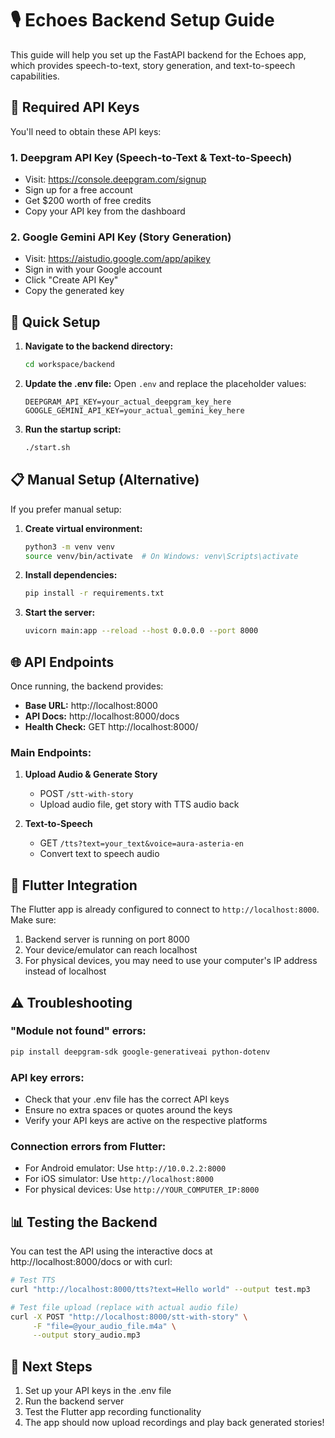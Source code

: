 # 🎙️ Echoes Backend Setup Guide

This guide will help you set up the FastAPI backend for the Echoes app, which provides speech-to-text, story generation, and text-to-speech capabilities.

## 🔑 Required API Keys

You'll need to obtain these API keys:

### 1. Deepgram API Key (Speech-to-Text & Text-to-Speech)
- Visit: https://console.deepgram.com/signup
- Sign up for a free account
- Get $200 worth of free credits
- Copy your API key from the dashboard

### 2. Google Gemini API Key (Story Generation)
- Visit: https://aistudio.google.com/app/apikey
- Sign in with your Google account
- Click "Create API Key"
- Copy the generated key

## 🚀 Quick Setup

1. **Navigate to the backend directory:**
   ```bash
   cd workspace/backend
   ```

2. **Update the .env file:**
   Open `.env` and replace the placeholder values:
   ```env
   DEEPGRAM_API_KEY=your_actual_deepgram_key_here
   GOOGLE_GEMINI_API_KEY=your_actual_gemini_key_here
   ```

3. **Run the startup script:**
   ```bash
   ./start.sh
   ```

## 📋 Manual Setup (Alternative)

If you prefer manual setup:

1. **Create virtual environment:**
   ```bash
   python3 -m venv venv
   source venv/bin/activate  # On Windows: venv\Scripts\activate
   ```

2. **Install dependencies:**
   ```bash
   pip install -r requirements.txt
   ```

3. **Start the server:**
   ```bash
   uvicorn main:app --reload --host 0.0.0.0 --port 8000
   ```

## 🌐 API Endpoints

Once running, the backend provides:

- **Base URL:** http://localhost:8000
- **API Docs:** http://localhost:8000/docs
- **Health Check:** GET http://localhost:8000/

### Main Endpoints:

1. **Upload Audio & Generate Story**
   - POST `/stt-with-story`
   - Upload audio file, get story with TTS audio back

2. **Text-to-Speech**
   - GET `/tts?text=your_text&voice=aura-asteria-en`
   - Convert text to speech audio

## 🔧 Flutter Integration

The Flutter app is already configured to connect to `http://localhost:8000`. Make sure:

1. Backend server is running on port 8000
2. Your device/emulator can reach localhost
3. For physical devices, you may need to use your computer's IP address instead of localhost

## ⚠️ Troubleshooting

### "Module not found" errors:
```bash
pip install deepgram-sdk google-generativeai python-dotenv
```

### API key errors:
- Check that your .env file has the correct API keys
- Ensure no extra spaces or quotes around the keys
- Verify your API keys are active on the respective platforms

### Connection errors from Flutter:
- For Android emulator: Use `http://10.0.2.2:8000`
- For iOS simulator: Use `http://localhost:8000`
- For physical devices: Use `http://YOUR_COMPUTER_IP:8000`

## 📊 Testing the Backend

You can test the API using the interactive docs at http://localhost:8000/docs or with curl:

```bash
# Test TTS
curl "http://localhost:8000/tts?text=Hello world" --output test.mp3

# Test file upload (replace with actual audio file)
curl -X POST "http://localhost:8000/stt-with-story" \
     -F "file=@your_audio_file.m4a" \
     --output story_audio.mp3
```

## 🎯 Next Steps

1. Set up your API keys in the .env file
2. Run the backend server
3. Test the Flutter app recording functionality
4. The app should now upload recordings and play back generated stories!
